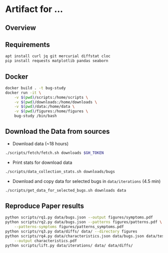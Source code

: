 Artifact for ...
================

Overview
--------

Requirements
------------


```bash
apt install curl jq git mercurial diffstat cloc
pip install requests matplotlib pandas seaborn
```

Docker
------

```bash
docker build . -t bug-study
docker run -it \
    -v $(pwd)/scripts:/home/scripts \
    -v $(pwd)/downloads:/home/downloads \
    -v $(pwd)/data:/home/data \
    -v $(pwd)/figures:/home/figures \
    bug-study /bin/bash
```

Download the Data from sources
------------------------------

* Download data (~18 hours)

```bash
./scripts/fetch/fetch.sh downloads $GH_TOKEN
```

* Print stats for download data

```bash
./scripts/data_collection_stats.sh downloads/bugs
```

* Download and copy data for selected bugs in `data/iterations` (4.5 min)

```bash
./scripts/get_data_for_selected_bugs.sh downloads data
```

Reproduce Paper results
-----------------------

```bash
python scripts/rq1.py data/bugs.json --output figures/symptoms.pdf
python scripts/rq2.py data/bugs.json --patterns figures/patterns.pdf \
    --patterns-symptoms figures/patterns_symptoms.pdf
python scripts/rq3.py data/diffs/ data/ --directory figures
python scripts/rq4.py data/characteristics.json data/bugs.json data/test_cases/ \
    --output characteristics.pdf
python scripts/lift.py data/iterations/ data/ data/diffs/
```
